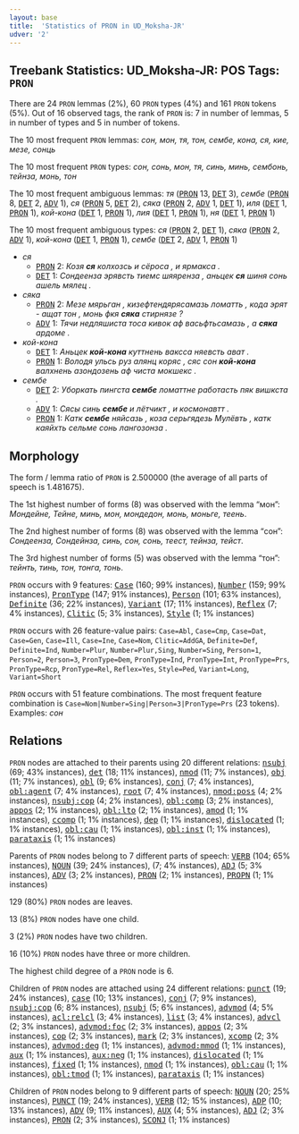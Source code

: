 ```yaml
---
layout: base
title:  'Statistics of PRON in UD_Moksha-JR'
udver: '2'
---
```


## Treebank Statistics: UD_Moksha-JR: POS Tags: `PRON`

There are 24 `PRON` lemmas (2%), 60 `PRON` types (4%) and 161 `PRON` tokens (5%).
Out of 16 observed tags, the rank of `PRON` is: 7 in number of lemmas, 5 in number of types and 5 in number of tokens.

The 10 most frequent `PRON` lemmas: <em>сон, мон, тя, тон, сембе, кона, ся, кие, мезе, сонць</em>

The 10 most frequent `PRON` types:  <em>сон, сонь, мон, тя, синь, минь, сембонь, тейнза, монь, тон</em>

The 10 most frequent ambiguous lemmas: <em>тя</em> (<tt><a href="mdf_jr-pos-PRON.html">PRON</a></tt> 13, <tt><a href="mdf_jr-pos-DET.html">DET</a></tt> 3), <em>сембе</em> (<tt><a href="mdf_jr-pos-PRON.html">PRON</a></tt> 8, <tt><a href="mdf_jr-pos-DET.html">DET</a></tt> 2, <tt><a href="mdf_jr-pos-ADV.html">ADV</a></tt> 1), <em>ся</em> (<tt><a href="mdf_jr-pos-PRON.html">PRON</a></tt> 5, <tt><a href="mdf_jr-pos-DET.html">DET</a></tt> 2), <em>сяка</em> (<tt><a href="mdf_jr-pos-PRON.html">PRON</a></tt> 2, <tt><a href="mdf_jr-pos-ADV.html">ADV</a></tt> 1, <tt><a href="mdf_jr-pos-DET.html">DET</a></tt> 1), <em>иля</em> (<tt><a href="mdf_jr-pos-DET.html">DET</a></tt> 1, <tt><a href="mdf_jr-pos-PRON.html">PRON</a></tt> 1), <em>кой-кона</em> (<tt><a href="mdf_jr-pos-DET.html">DET</a></tt> 1, <tt><a href="mdf_jr-pos-PRON.html">PRON</a></tt> 1), <em>лия</em> (<tt><a href="mdf_jr-pos-DET.html">DET</a></tt> 1, <tt><a href="mdf_jr-pos-PRON.html">PRON</a></tt> 1), <em>ня</em> (<tt><a href="mdf_jr-pos-DET.html">DET</a></tt> 1, <tt><a href="mdf_jr-pos-PRON.html">PRON</a></tt> 1)

The 10 most frequent ambiguous types:  <em>ся</em> (<tt><a href="mdf_jr-pos-PRON.html">PRON</a></tt> 2, <tt><a href="mdf_jr-pos-DET.html">DET</a></tt> 1), <em>сяка</em> (<tt><a href="mdf_jr-pos-PRON.html">PRON</a></tt> 2, <tt><a href="mdf_jr-pos-ADV.html">ADV</a></tt> 1), <em>кой-кона</em> (<tt><a href="mdf_jr-pos-DET.html">DET</a></tt> 1, <tt><a href="mdf_jr-pos-PRON.html">PRON</a></tt> 1), <em>сембе</em> (<tt><a href="mdf_jr-pos-DET.html">DET</a></tt> 2, <tt><a href="mdf_jr-pos-ADV.html">ADV</a></tt> 1, <tt><a href="mdf_jr-pos-PRON.html">PRON</a></tt> 1)


* <em>ся</em>
  * <tt><a href="mdf_jr-pos-PRON.html">PRON</a></tt> 2: <em>Козя <b>ся</b> колхозсь и сёроса , и ярмакса .</em>
  * <tt><a href="mdf_jr-pos-DET.html">DET</a></tt> 1: <em>Сондеенза эрявсть тиемс шяяренза , аньцек <b>ся</b> шиня сонь ашель мялец .</em>
* <em>сяка</em>
  * <tt><a href="mdf_jr-pos-PRON.html">PRON</a></tt> 2: <em>Мезе мярьган , кизефтендярясамазь ломатть , кода эрят - ащат тон , монь фкя <b>сяка</b> стирнязе ?</em>
  * <tt><a href="mdf_jr-pos-ADV.html">ADV</a></tt> 1: <em>Тячи недляшиста тоса кивок аф васьфтьсамазь , а <b>сяка</b> ардоме .</em>
* <em>кой-кона</em>
  * <tt><a href="mdf_jr-pos-DET.html">DET</a></tt> 1: <em>Аньцек <b>кой-кона</b> куттнень ваксса няевсть ават .</em>
  * <tt><a href="mdf_jr-pos-PRON.html">PRON</a></tt> 1: <em>Володя ульсь руз алянц коряс , сяс сон <b>кой-кона</b> валхнень азондозень аф чиста мокшекс .</em>
* <em>сембе</em>
  * <tt><a href="mdf_jr-pos-DET.html">DET</a></tt> 2: <em>Уборкать пингста <b>сембе</b> ломаттне работасть пяк вишкста .</em>
  * <tt><a href="mdf_jr-pos-ADV.html">ADV</a></tt> 1: <em>Сясы синь <b>сембе</b> и лётчикт , и космонавтт .</em>
  * <tt><a href="mdf_jr-pos-PRON.html">PRON</a></tt> 1: <em>Катк <b>сембе</b> няйсазь , коза серьгядезь Мулёвть , катк каяйхть сельме сонь лангозонза .</em>

## Morphology

The form / lemma ratio of `PRON` is 2.500000 (the average of all parts of speech is 1.481675).

The 1st highest number of forms (8) was observed with the lemma “мон”: <em>Мондейне, Тейне, минь, мон, мондедон, монь, моньге, теень</em>.

The 2nd highest number of forms (8) was observed with the lemma “сон”: <em>Сондеенза, Сондейнза, синь, сон, сонь, теест, тейнза, тейст</em>.

The 3rd highest number of forms (5) was observed with the lemma “тон”: <em>тейнть, тинь, тон, тонга, тонь</em>.

`PRON` occurs with 9 features: <tt><a href="mdf_jr-feat-Case.html">Case</a></tt> (160; 99% instances), <tt><a href="mdf_jr-feat-Number.html">Number</a></tt> (159; 99% instances), <tt><a href="mdf_jr-feat-PronType.html">PronType</a></tt> (147; 91% instances), <tt><a href="mdf_jr-feat-Person.html">Person</a></tt> (101; 63% instances), <tt><a href="mdf_jr-feat-Definite.html">Definite</a></tt> (36; 22% instances), <tt><a href="mdf_jr-feat-Variant.html">Variant</a></tt> (17; 11% instances), <tt><a href="mdf_jr-feat-Reflex.html">Reflex</a></tt> (7; 4% instances), <tt><a href="mdf_jr-feat-Clitic.html">Clitic</a></tt> (5; 3% instances), <tt><a href="mdf_jr-feat-Style.html">Style</a></tt> (1; 1% instances)

`PRON` occurs with 26 feature-value pairs: `Case=Abl`, `Case=Cmp`, `Case=Dat`, `Case=Gen`, `Case=Ill`, `Case=Ine`, `Case=Nom`, `Clitic=AddGA`, `Definite=Def`, `Definite=Ind`, `Number=Plur`, `Number=Plur,Sing`, `Number=Sing`, `Person=1`, `Person=2`, `Person=3`, `PronType=Dem`, `PronType=Ind`, `PronType=Int`, `PronType=Prs`, `PronType=Rcp`, `PronType=Rel`, `Reflex=Yes`, `Style=Ped`, `Variant=Long`, `Variant=Short`

`PRON` occurs with 51 feature combinations.
The most frequent feature combination is `Case=Nom|Number=Sing|Person=3|PronType=Prs` (23 tokens).
Examples: <em>сон</em>


## Relations

`PRON` nodes are attached to their parents using 20 different relations: <tt><a href="mdf_jr-dep-nsubj.html">nsubj</a></tt> (69; 43% instances), <tt><a href="mdf_jr-dep-det.html">det</a></tt> (18; 11% instances), <tt><a href="mdf_jr-dep-nmod.html">nmod</a></tt> (11; 7% instances), <tt><a href="mdf_jr-dep-obj.html">obj</a></tt> (11; 7% instances), <tt><a href="mdf_jr-dep-obl.html">obl</a></tt> (9; 6% instances), <tt><a href="mdf_jr-dep-conj.html">conj</a></tt> (7; 4% instances), <tt><a href="mdf_jr-dep-obl-agent.html">obl:agent</a></tt> (7; 4% instances), <tt><a href="mdf_jr-dep-root.html">root</a></tt> (7; 4% instances), <tt><a href="mdf_jr-dep-nmod-poss.html">nmod:poss</a></tt> (4; 2% instances), <tt><a href="mdf_jr-dep-nsubj-cop.html">nsubj:cop</a></tt> (4; 2% instances), <tt><a href="mdf_jr-dep-obl-comp.html">obl:comp</a></tt> (3; 2% instances), <tt><a href="mdf_jr-dep-appos.html">appos</a></tt> (2; 1% instances), <tt><a href="mdf_jr-dep-obl-lto.html">obl:lto</a></tt> (2; 1% instances), <tt><a href="mdf_jr-dep-amod.html">amod</a></tt> (1; 1% instances), <tt><a href="mdf_jr-dep-ccomp.html">ccomp</a></tt> (1; 1% instances), <tt><a href="mdf_jr-dep-dep.html">dep</a></tt> (1; 1% instances), <tt><a href="mdf_jr-dep-dislocated.html">dislocated</a></tt> (1; 1% instances), <tt><a href="mdf_jr-dep-obl-cau.html">obl:cau</a></tt> (1; 1% instances), <tt><a href="mdf_jr-dep-obl-inst.html">obl:inst</a></tt> (1; 1% instances), <tt><a href="mdf_jr-dep-parataxis.html">parataxis</a></tt> (1; 1% instances)

Parents of `PRON` nodes belong to 7 different parts of speech: <tt><a href="mdf_jr-pos-VERB.html">VERB</a></tt> (104; 65% instances), <tt><a href="mdf_jr-pos-NOUN.html">NOUN</a></tt> (39; 24% instances),  (7; 4% instances), <tt><a href="mdf_jr-pos-ADJ.html">ADJ</a></tt> (5; 3% instances), <tt><a href="mdf_jr-pos-ADV.html">ADV</a></tt> (3; 2% instances), <tt><a href="mdf_jr-pos-PRON.html">PRON</a></tt> (2; 1% instances), <tt><a href="mdf_jr-pos-PROPN.html">PROPN</a></tt> (1; 1% instances)

129 (80%) `PRON` nodes are leaves.

13 (8%) `PRON` nodes have one child.

3 (2%) `PRON` nodes have two children.

16 (10%) `PRON` nodes have three or more children.

The highest child degree of a `PRON` node is 6.

Children of `PRON` nodes are attached using 24 different relations: <tt><a href="mdf_jr-dep-punct.html">punct</a></tt> (19; 24% instances), <tt><a href="mdf_jr-dep-case.html">case</a></tt> (10; 13% instances), <tt><a href="mdf_jr-dep-conj.html">conj</a></tt> (7; 9% instances), <tt><a href="mdf_jr-dep-nsubj-cop.html">nsubj:cop</a></tt> (6; 8% instances), <tt><a href="mdf_jr-dep-nsubj.html">nsubj</a></tt> (5; 6% instances), <tt><a href="mdf_jr-dep-advmod.html">advmod</a></tt> (4; 5% instances), <tt><a href="mdf_jr-dep-acl-relcl.html">acl:relcl</a></tt> (3; 4% instances), <tt><a href="mdf_jr-dep-list.html">list</a></tt> (3; 4% instances), <tt><a href="mdf_jr-dep-advcl.html">advcl</a></tt> (2; 3% instances), <tt><a href="mdf_jr-dep-advmod-foc.html">advmod:foc</a></tt> (2; 3% instances), <tt><a href="mdf_jr-dep-appos.html">appos</a></tt> (2; 3% instances), <tt><a href="mdf_jr-dep-cop.html">cop</a></tt> (2; 3% instances), <tt><a href="mdf_jr-dep-mark.html">mark</a></tt> (2; 3% instances), <tt><a href="mdf_jr-dep-xcomp.html">xcomp</a></tt> (2; 3% instances), <tt><a href="mdf_jr-dep-advmod-deg.html">advmod:deg</a></tt> (1; 1% instances), <tt><a href="mdf_jr-dep-advmod-mmod.html">advmod:mmod</a></tt> (1; 1% instances), <tt><a href="mdf_jr-dep-aux.html">aux</a></tt> (1; 1% instances), <tt><a href="mdf_jr-dep-aux-neg.html">aux:neg</a></tt> (1; 1% instances), <tt><a href="mdf_jr-dep-dislocated.html">dislocated</a></tt> (1; 1% instances), <tt><a href="mdf_jr-dep-fixed.html">fixed</a></tt> (1; 1% instances), <tt><a href="mdf_jr-dep-nmod.html">nmod</a></tt> (1; 1% instances), <tt><a href="mdf_jr-dep-obl-cau.html">obl:cau</a></tt> (1; 1% instances), <tt><a href="mdf_jr-dep-obl-tmod.html">obl:tmod</a></tt> (1; 1% instances), <tt><a href="mdf_jr-dep-parataxis.html">parataxis</a></tt> (1; 1% instances)

Children of `PRON` nodes belong to 9 different parts of speech: <tt><a href="mdf_jr-pos-NOUN.html">NOUN</a></tt> (20; 25% instances), <tt><a href="mdf_jr-pos-PUNCT.html">PUNCT</a></tt> (19; 24% instances), <tt><a href="mdf_jr-pos-VERB.html">VERB</a></tt> (12; 15% instances), <tt><a href="mdf_jr-pos-ADP.html">ADP</a></tt> (10; 13% instances), <tt><a href="mdf_jr-pos-ADV.html">ADV</a></tt> (9; 11% instances), <tt><a href="mdf_jr-pos-AUX.html">AUX</a></tt> (4; 5% instances), <tt><a href="mdf_jr-pos-ADJ.html">ADJ</a></tt> (2; 3% instances), <tt><a href="mdf_jr-pos-PRON.html">PRON</a></tt> (2; 3% instances), <tt><a href="mdf_jr-pos-SCONJ.html">SCONJ</a></tt> (1; 1% instances)

